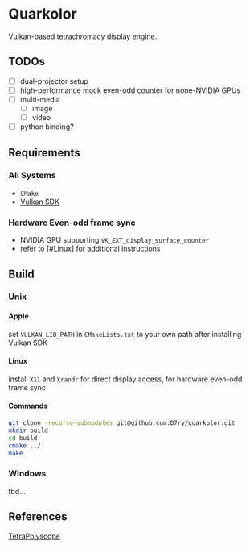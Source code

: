 # Quarkolor

Vulkan-based tetrachromacy display engine.

## TODOs

- [ ] dual-projector setup
- [ ] high-performance mock even-odd counter for none-NVIDIA GPUs
- [ ] multi-media
    - [ ] image
    - [ ] video
- [ ] python binding?

## Requirements

### All Systems

- `CMake`
- [Vulkan SDK](https://vulkan.lunarg.com/)

### Hardware Even-odd frame sync

- NVIDIA GPU supporting `VK_EXT_display_surface_counter`
- refer to [#Linux] for additional instructions

## Build

### Unix

#### Apple

set `VULKAN_LIB_PATH` in `CMakeLists.txt` to your own path after installing Vulkan SDK

#### Linux

install `X11` and `Xrandr` for direct display access, for hardware even-odd frame sync

#### Commands
```bash
git clone -recurse-submodules git@github.com:D7ry/quarkolor.git
mkdir build
cd build
cmake ../
make
```

### Windows

tbd...

## References

[TetraPolyscope](https://github.com/i-geng/polyscope)
